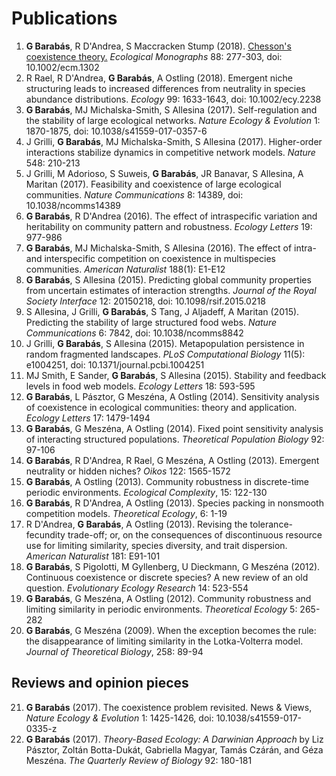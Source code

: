 Publications
============

1. **G Barabás**, R D'Andrea, S Maccracken Stump (2018). [Chesson's coexistence theory.](./publications/chesson_final.pdf) *Ecological Monographs* 88: 277-303, doi: 10.1002/ecm.1302
2. R Rael, R D'Andrea, **G Barabás**, A Ostling (2018). Emergent niche structuring leads to increased differences from neutrality in species abundance distributions. *Ecology* 99: 1633-1643, doi: 10.1002/ecy.2238
3. **G Barabás**, MJ Michalska-Smith, S Allesina (2017). Self-regulation and the stability of large ecological networks. *Nature Ecology & Evolution* 1: 1870-1875, doi: 10.1038/s41559-017-0357-6
4. J Grilli, **G Barabás**, MJ Michalska-Smith, S Allesina (2017). Higher-order interactions stabilize dynamics in competitive network models. *Nature* 548: 210-213
5. J Grilli, M Adorioso, S Suweis, **G Barabás**, JR Banavar, S Allesina, A Maritan (2017). Feasibility and coexistence of large ecological communities. *Nature Communications* 8: 14389, doi: 10.1038/ncomms14389
6. **G Barabás**, R D'Andrea (2016). The effect of intraspecific variation and heritability on community pattern and robustness. *Ecology Letters* 19: 977-986
7. **G Barabás**, MJ Michalska-Smith, S Allesina (2016). The effect of intra- and interspecific competition on coexistence in multispecies communities. *American Naturalist* 188(1): E1-E12
8. **G Barabás**, S Allesina (2015). Predicting global community properties from uncertain estimates of interaction strengths. *Journal of the Royal Society Interface* 12: 20150218, doi: 10.1098/rsif.2015.0218
9. S Allesina, J Grilli, **G Barabás**, S Tang, J Aljadeff, A Maritan (2015). Predicting the stability of large structured food webs. *Nature Communications* 6: 7842, doi: 10.1038/ncomms8842
10. J Grilli, **G Barabás**, S Allesina (2015). Metapopulation persistence in random fragmented landscapes. *PLoS Computational Biology* 11(5): e1004251, doi: 10.1371/journal.pcbi.1004251
11. MJ Smith, E Sander, **G Barabás**, S Allesina (2015). Stability and feedback levels in food web models. *Ecology Letters* 18: 593-595
12. **G Barabás**, L Pásztor, G Meszéna, A Ostling (2014). Sensitivity analysis of coexistence in ecological communities: theory and application. *Ecology Letters* 17: 1479-1494
13. **G Barabás**, G Meszéna, A Ostling (2014). Fixed point sensitivity analysis of interacting structured populations. *Theoretical Population Biology* 92: 97-106
14. **G Barabás**, R D'Andrea, R Rael, G Meszéna, A Ostling (2013). Emergent neutrality or hidden niches? *Oikos* 122: 1565-1572
15. **G Barabás**, A Ostling (2013). Community robustness in discrete-time periodic environments. *Ecological Complexity*, 15: 122-130
16. **G Barabás**, R D'Andrea, A Ostling (2013). Species packing in nonsmooth competition models. *Theoretical Ecology*, 6: 1-19
17. R D'Andrea, **G Barabás**, A Ostling (2013). Revising the tolerance-fecundity trade-off; or, on the consequences of discontinuous resource use for limiting similarity, species diversity, and trait dispersion. *American Naturalist* 181: E91-101
18. **G Barabás**, S Pigolotti, M Gyllenberg, U Dieckmann, G Meszéna (2012). Continuous coexistence or discrete species? A new review of an old question. *Evolutionary Ecology Research* 14: 523-554
19. **G Barabás**, G Meszéna, A Ostling (2012). Community robustness and limiting similarity in periodic environments. *Theoretical Ecology* 5: 265-282
20. **G Barabás**, G Meszéna (2009). When the exception becomes the rule: the disappearance of limiting similarity in the Lotka-Volterra model. *Journal of Theoretical Biology*, 258: 89-94

Reviews and opinion pieces
--------------------------

21. **G Barabás** (2017). The coexistence problem revisited. News & Views, *Nature Ecology & Evolution* 1: 1425-1426, doi: 10.1038/s41559-017-0335-z
22. **G Barabás** (2017). *Theory-Based Ecology: A Darwinian Approach* by Liz Pásztor, Zoltán Botta-Dukát, Gabriella Magyar, Tamás Czárán, and Géza Meszéna. *The Quarterly Review of Biology* 92: 180-181
